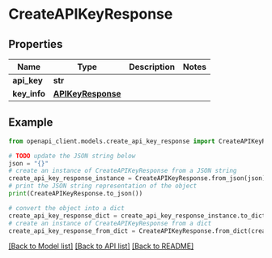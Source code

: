 # CreateAPIKeyResponse


## Properties

Name | Type | Description | Notes
------------ | ------------- | ------------- | -------------
**api_key** | **str** |  | 
**key_info** | [**APIKeyResponse**](APIKeyResponse.md) |  | 

## Example

```python
from openapi_client.models.create_api_key_response import CreateAPIKeyResponse

# TODO update the JSON string below
json = "{}"
# create an instance of CreateAPIKeyResponse from a JSON string
create_api_key_response_instance = CreateAPIKeyResponse.from_json(json)
# print the JSON string representation of the object
print(CreateAPIKeyResponse.to_json())

# convert the object into a dict
create_api_key_response_dict = create_api_key_response_instance.to_dict()
# create an instance of CreateAPIKeyResponse from a dict
create_api_key_response_from_dict = CreateAPIKeyResponse.from_dict(create_api_key_response_dict)
```
[[Back to Model list]](../README.md#documentation-for-models) [[Back to API list]](../README.md#documentation-for-api-endpoints) [[Back to README]](../README.md)


